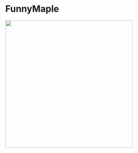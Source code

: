 # FunnyMaple
<img src="https://cloud.githubusercontent.com/assets/23380926/20705199/62a42cbe-b665-11e6-9c80-06c165a2442d.png" width="400">
